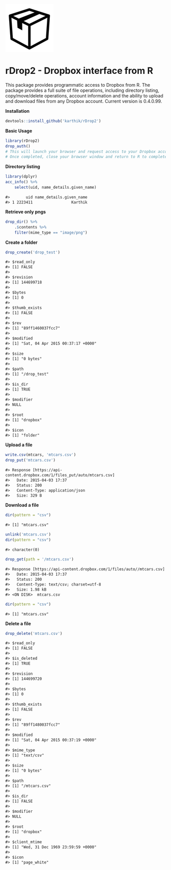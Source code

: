 ![](drop.png) 

rDrop2 - Dropbox interface from R
=================================

This package provides programmatic access to Dropbox from R. The package
provides a full suite of file operations, including directory listing,
copy/move/delete operations, account information and the ability to
upload and download files from any Dropbox account. Current version is
0.4.0.99.

**Installation**

```r
devtools::install_github('karthik/rDrop2')
```

**Basic Usage**

```r
library(rDrop2)
drop_auth()
# This will launch your browser and request access to your Dropbox account. 
# Once completed, close your browser window and return to R to complete authentication.
```

**Directory listing**

```r
library(dplyr)
acc_info() %>% 
    select(uid, name_details.given_name)
```

    #>       uid name_details.given_name
    #> 1 2223411                 Karthik

**Retrieve only pngs**

```r
drop_dir() %>% 
    .$contents %>% 
    filter(mime_type == "image/png")
```

**Create a folder**

```r
drop_create('drop_test')
```

    #> $read_only
    #> [1] FALSE
    #> 
    #> $revision
    #> [1] 144699718
    #> 
    #> $bytes
    #> [1] 0
    #> 
    #> $thumb_exists
    #> [1] FALSE
    #> 
    #> $rev
    #> [1] "89ff1460037fcc7"
    #> 
    #> $modified
    #> [1] "Sat, 04 Apr 2015 00:37:17 +0000"
    #> 
    #> $size
    #> [1] "0 bytes"
    #> 
    #> $path
    #> [1] "/drop_test"
    #> 
    #> $is_dir
    #> [1] TRUE
    #> 
    #> $modifier
    #> NULL
    #> 
    #> $root
    #> [1] "dropbox"
    #> 
    #> $icon
    #> [1] "folder"

**Upload a file**

```r
write.csv(mtcars, 'mtcars.csv')
drop_put('mtcars.csv')
```

    #> Response [https://api-content.dropbox.com/1/files_put/auto/mtcars.csv]
    #>   Date: 2015-04-03 17:37
    #>   Status: 200
    #>   Content-Type: application/json
    #>   Size: 329 B

**Download a file**

```r
dir(pattern = "csv")
```

    #> [1] "mtcars.csv"

```r
unlink('mtcars.csv')
dir(pattern = "csv")
```

    #> character(0)

```r
drop_get(path = '/mtcars.csv')
```

    #> Response [https://api-content.dropbox.com/1/files/auto//mtcars.csv]
    #>   Date: 2015-04-03 17:37
    #>   Status: 200
    #>   Content-Type: text/csv; charset=utf-8
    #>   Size: 1.98 kB
    #> <ON DISK>  mtcars.csv

```r
dir(pattern = "csv")
```

    #> [1] "mtcars.csv"

**Delete a file**

```r
drop_delete('mtcars.csv')
```

    #> $read_only
    #> [1] FALSE
    #> 
    #> $is_deleted
    #> [1] TRUE
    #> 
    #> $revision
    #> [1] 144699720
    #> 
    #> $bytes
    #> [1] 0
    #> 
    #> $thumb_exists
    #> [1] FALSE
    #> 
    #> $rev
    #> [1] "89ff1480037fcc7"
    #> 
    #> $modified
    #> [1] "Sat, 04 Apr 2015 00:37:19 +0000"
    #> 
    #> $mime_type
    #> [1] "text/csv"
    #> 
    #> $size
    #> [1] "0 bytes"
    #> 
    #> $path
    #> [1] "/mtcars.csv"
    #> 
    #> $is_dir
    #> [1] FALSE
    #> 
    #> $modifier
    #> NULL
    #> 
    #> $root
    #> [1] "dropbox"
    #> 
    #> $client_mtime
    #> [1] "Wed, 31 Dec 1969 23:59:59 +0000"
    #> 
    #> $icon
    #> [1] "page_white"
 
 
